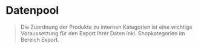 # Datenpool

> Die Zuordnung der Produkte zu internen Kategorien ist eine wichtige Voraussetzung für den Export Ihrer Daten inkl. Shopkategorien im Bereich Export.